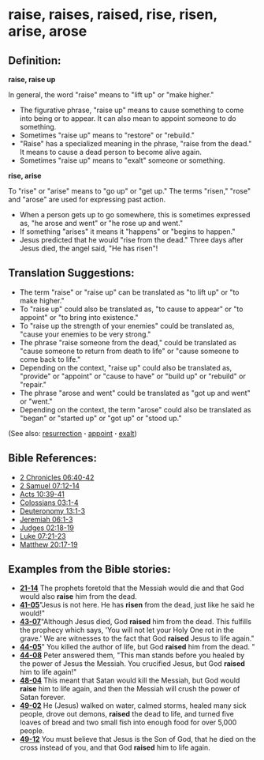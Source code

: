 # raise, raises, raised, rise, risen, arise, arose #

## Definition: ##

__raise, raise up__

In general, the word "raise" means to "lift up" or "make higher."

* The figurative phrase, "raise up" means to cause something to come into being or to appear. It can also mean to appoint someone to do something.
* Sometimes "raise up" means to "restore" or "rebuild."
* "Raise" has a specialized meaning in the phrase, "raise from the dead." It means to cause a dead person to become alive again.
* Sometimes "raise up" means to "exalt" someone or something.

__rise, arise__

To "rise" or "arise" means to "go up" or "get up." The terms "risen," "rose" and "arose" are used for expressing past action.

* When a person gets up to go somewhere, this is sometimes expressed as, "he arose and went" or "he rose up and went."
* If something "arises" it means it "happens" or "begins to happen."
* Jesus predicted that he would "rise from the dead." Three days after Jesus died, the angel said, "He has risen"!

## Translation Suggestions: ##

* The term "raise" or "raise up" can be translated as "to lift up" or "to make higher."
* To "raise up" could also be translated as, "to cause to appear" or "to appoint" or "to bring into existence."
* To "raise up the strength of your enemies" could be translated as, "cause your enemies to be very strong."
* The phrase "raise someone from the dead," could be translated as "cause someone to return from death to life" or "cause someone to come back to life."
* Depending on the context, "raise up" could also be translated as, "provide" or "appoint" or "cause to have" or "build up" or "rebuild" or "repair."
* The phrase "arose and went" could be translated as "got up and went" or "went."
* Depending on the context, the term "arose" could also be translated as "began" or "started up" or "got up" or "stood up."

(See also: [resurrection](../kt/resurrection.md) **·** [appoint](../kt/appoint.md) **·** [exalt](../kt/exalt.md))

## Bible References: ##

* [2 Chronicles 06:40-42](https://door43.org/en/bible/notes/2ch/06/40)
* [2 Samuel 07:12-14](https://door43.org/en/bible/notes/2sa/07/12)
* [Acts 10:39-41](https://door43.org/en/bible/notes/act/10/39)
* [Colossians 03:1-4](https://door43.org/en/bible/notes/col/03/01)
* [Deuteronomy 13:1-3](https://door43.org/en/bible/notes/deu/13/01)
* [Jeremiah 06:1-3](https://door43.org/en/bible/notes/jer/06/01)
* [Judges 02:18-19](https://door43.org/en/bible/notes/jdg/02/18)
* [Luke 07:21-23](https://door43.org/en/bible/notes/luk/07/21)
* [Matthew 20:17-19](https://door43.org/en/bible/notes/mat/20/17)

## Examples from the Bible stories: ##

* __[21-14](https://door43.org/en/obs/notes/frames/21-14)__ The prophets foretold that the Messiah would die and that God would also __raise__  him from the dead.
* __[41-05](https://door43.org/en/obs/notes/frames/41-05)__"Jesus is not here. He has __risen__  from the dead, just like he said he would!"
* __[43-07](https://door43.org/en/obs/notes/frames/43-07)__"Although Jesus died, God __raised__  him from the dead. This fulfills the prophecy which says, 'You will not let your Holy One rot in the grave.' We are witnesses to the fact that God __raised__  Jesus to life again."
* __[44-05](https://door43.org/en/obs/notes/frames/44-05)__" You killed the author of life, but God __raised__  him from the dead. "
* __[44-08](https://door43.org/en/obs/notes/frames/44-08)__ Peter answered them, "This man stands before you healed by the power of Jesus the Messiah. You crucified Jesus, but God __raised__  him to life again!"
* __[48-04](https://door43.org/en/obs/notes/frames/48-04)__ This meant that Satan would kill the Messiah, but God would __raise__  him to life again, and then the Messiah will crush the power of Satan forever.
* __[49-02](https://door43.org/en/obs/notes/frames/49-02)__ He (Jesus) walked on water, calmed storms, healed many sick people, drove out demons, __raised__  the dead to life, and turned five loaves of bread and two small fish into enough food for over 5,000 people.
* __[49-12](https://door43.org/en/obs/notes/frames/49-12)__ You must believe that Jesus is the Son of God, that he died on the cross instead of you, and that God __raised__  him to life again.

